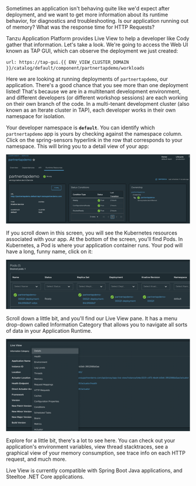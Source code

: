 Sometimes an application isn't behaving quite like we'd expect after deployment, and we want to get more information about its runtime behavior, for diagnostics and troubleshooting. Is our application running out of memory? What was the response time for HTTP Requests?

Tanzu Application Platform provides Live View to help a developer like Cody gather that information. Let's take a look. We're going to access the Web UI known as TAP GUI, which can observe the deployment we just created:

```dashboard:open-url
url: https://tap-gui.{{ ENV_VIEW_CLUSTER_DOMAIN }}/catalog/default/component/partnertapdemo/workloads
```

Here we are looking at running deployments of `partnertapdemo`, our application. There's a good chance that you see more than one deployment listed! That's because we are in a multitenant development environment, and different developers (or different workshop sessions) are each working on their own branch of the code. In a multi-tenant development cluster (also known as an Iterate cluster in TAP), each developer works in their own namespace for isolation.

Your developer namespace is **``default``**. You can identify which `partnertapdemo` app is yours by checking against the namespace column. Click on the spring-sensors hyperlink in the row that corresponds to your namespace. This will bring you to a detail view of your app:

![Component View](images/component-view.png)

If you scroll down in this screen, you will see the Kubernetes resources associated with your app. At the bottom of the screen, you'll find Pods. In Kubernetes, a Pod is where your application container runs. Your pod will have a long, funny name, click on it:

![Pod View](images/pod-view.png)

Scroll down a little bit, and you'll find our Live View pane. It has a menu drop-down called Information Category that allows you to navigate all sorts of data in your Application Runtime.

![Live View](images/live-view.png)

Explore for a little bit, there's a lot to see here. You can check out your application's environment variables, view thread stacktraces, see a graphical view of your memory consumption, see trace info on each HTTP request, and much more.

Live View is currently compatible with Spring Boot Java applications, and Steeltoe .NET Core applications.